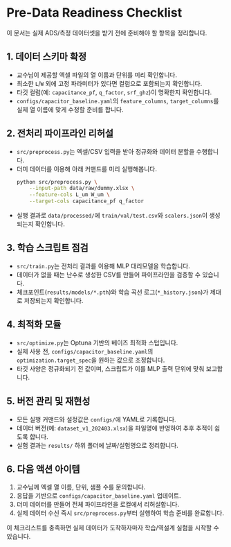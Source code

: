 # Pre-Data Readiness Checklist

이 문서는 실제 ADS/측정 데이터셋을 받기 전에 준비해야 할 항목을 정리합니다.

## 1. 데이터 스키마 확정
- 교수님이 제공할 엑셀 파일의 열 이름과 단위를 미리 확인합니다.
- 최소한 `L`/`W` 외에 고정 파라미터가 있다면 컬럼으로 포함되는지 확인합니다.
- 타깃 컬럼(예: `capacitance_pf`, `q_factor`, `srf_ghz`)이 명확한지 확인합니다.
- `configs/capacitor_baseline.yaml`의 `feature_columns`, `target_columns`를 실제 열 이름에 맞게 수정할 준비를 합니다.

## 2. 전처리 파이프라인 리허설
- `src/preprocess.py`는 엑셀/CSV 입력을 받아 정규화와 데이터 분할을 수행합니다.
- 더미 데이터를 이용해 아래 커맨드를 미리 실행해봅니다.
  ```bash
  python src/preprocess.py \
      --input-path data/raw/dummy.xlsx \
      --feature-cols L_um W_um \
      --target-cols capacitance_pf q_factor
  ```
- 실행 결과로 `data/processed/`에 `train/val/test.csv`와 `scalers.json`이 생성되는지 확인합니다.

## 3. 학습 스크립트 점검
- `src/train.py`는 전처리 결과를 이용해 MLP 대리모델을 학습합니다.
- 데이터가 없을 때는 난수로 생성한 CSV를 만들어 파이프라인을 검증할 수 있습니다.
- 체크포인트(`results/models/*.pth`)와 학습 곡선 로그(`*_history.json`)가 제대로 저장되는지 확인합니다.

## 4. 최적화 모듈
- `src/optimize.py`는 Optuna 기반의 베이즈 최적화 스텁입니다.
- 실제 사용 전, `configs/capacitor_baseline.yaml`의 `optimization.target_spec`을 원하는 값으로 조정합니다.
- 타깃 사양은 정규화되기 전 값이며, 스크립트가 이를 MLP 출력 단위에 맞춰 보고합니다.

## 5. 버전 관리 및 재현성
- 모든 실행 커맨드와 설정값은 `configs/`에 YAML로 기록합니다.
- 데이터 버전(예: `dataset_v1_202403.xlsx`)을 파일명에 반영하여 추후 추적이 쉽도록 합니다.
- 실험 결과는 `results/` 하위 폴더에 날짜/실험명으로 정리합니다.

## 6. 다음 액션 아이템
1. 교수님께 엑셀 열 이름, 단위, 샘플 수를 문의합니다.
2. 응답을 기반으로 `configs/capacitor_baseline.yaml` 업데이트.
3. 더미 데이터를 만들어 전체 파이프라인을 로컬에서 리허설합니다.
4. 실제 데이터 수신 즉시 `src/preprocess.py`부터 실행하여 학습 준비를 완료합니다.

이 체크리스트를 충족하면 실제 데이터가 도착하자마자 학습/역설계 실험을 시작할 수 있습니다.
